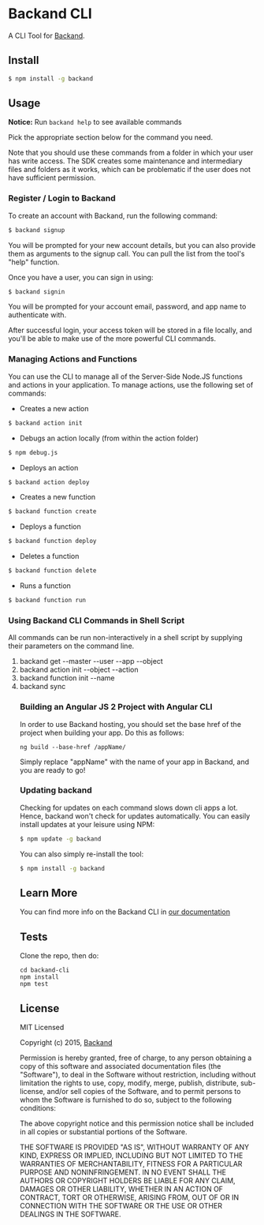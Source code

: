 # Backand CLI

A CLI Tool for [Backand](https://www.backand.com).

## Install

```sh
$ npm install -g backand
```

## Usage

**Notice:** Run ```backand help``` to see available commands

Pick the appropriate section below for the command you need.

Note that you should use these commands from a folder in which your user has write access. The SDK creates some maintenance and intermediary files and folders as it works, which can be problematic if the user does not have sufficient permission.

### Register / Login to Backand

To create an account with Backand, run the following command:

```sh
$ backand signup
```

You will be prompted for your new account details, but you can also provide them as arguments to the signup call. You can pull the list from the tool's "help" function.

Once you have a user, you can sign in using:

```sh
$ backand signin
```
You will be prompted for your account email, password, and app name to authenticate with.

After successful login, your access token will be stored in a file locally, and you'll be able to make use of the more powerful CLI commands.

### Managing Actions and Functions

You can use the CLI to manage all of the Server-Side Node.JS functions and actions in your application. To manage actions, use the following set of commands:

* Creates a new action
```sh
$ backand action init
```

* Debugs an action locally (from within the action folder)
```sh
$ npm debug.js
```
* Deploys an action
```sh
$ backand action deploy
```

* Creates a new function
```sh
$ backand function create
```

* Deploys a function
```sh
$ backand function deploy
```

* Deletes a function
```sh
$ backand function delete
```

* Runs a function
```sh
$ backand function run
```

### Using Backand CLI Commands in Shell Script

All commands can be run non-interactively in a shell script by supplying their parameters on the command line.

1. backand get --master <masterapptoken> --user <userapptoken> --app <appName> --object <objectName>
1. backand action init --object <object> --action <action name>    
1. backand function init --name <function name>
1. backand sync

### Building an Angular JS 2 Project with Angular CLI

In order to use Backand hosting, you should set the base href of the project when building your app. Do this as follows: 

    ng build --base-href /appName/

Simply replace "appName" with the name of your app in Backand, and you are ready to go!

### Updating backand

Checking for updates on each command slows down cli apps a lot. Hence, backand won't check for updates automatically.
You can easily install updates at your leisure using NPM:

```sh
$ npm update -g backand
```

You can also simply re-install the tool:

```sh
$ npm install -g backand
```
## Learn More

You can find more info on the Backand CLI in [our documentation](http://docs.backand.com/#backand-cli)

## Tests 

Clone the repo, then do:

    cd backand-cli
    npm install
    npm test

## License

MIT Licensed

Copyright (c) 2015, [Backand](https://www.backand.com)

Permission is hereby granted, free of charge, to any person obtaining a copy of this software and associated
documentation files (the "Software"), to deal in the Software without restriction, including without limitation the
rights to use, copy, modify, merge, publish, distribute, sub-license, and/or sell copies of the Software, and to
permit persons to whom the Software is furnished to do so, subject to the following conditions:

The above copyright notice and this permission notice shall be included in all copies or substantial portions of the
Software.

THE SOFTWARE IS PROVIDED "AS IS", WITHOUT WARRANTY OF ANY KIND, EXPRESS OR IMPLIED, INCLUDING BUT NOT LIMITED TO THE
WARRANTIES OF MERCHANTABILITY, FITNESS FOR A PARTICULAR PURPOSE AND NONINFRINGEMENT. IN NO EVENT SHALL THE AUTHORS OR
COPYRIGHT HOLDERS BE LIABLE FOR ANY CLAIM, DAMAGES OR OTHER LIABILITY, WHETHER IN AN ACTION OF CONTRACT, TORT OR
OTHERWISE, ARISING FROM, OUT OF OR IN CONNECTION WITH THE SOFTWARE OR THE USE OR OTHER DEALINGS IN THE SOFTWARE.
